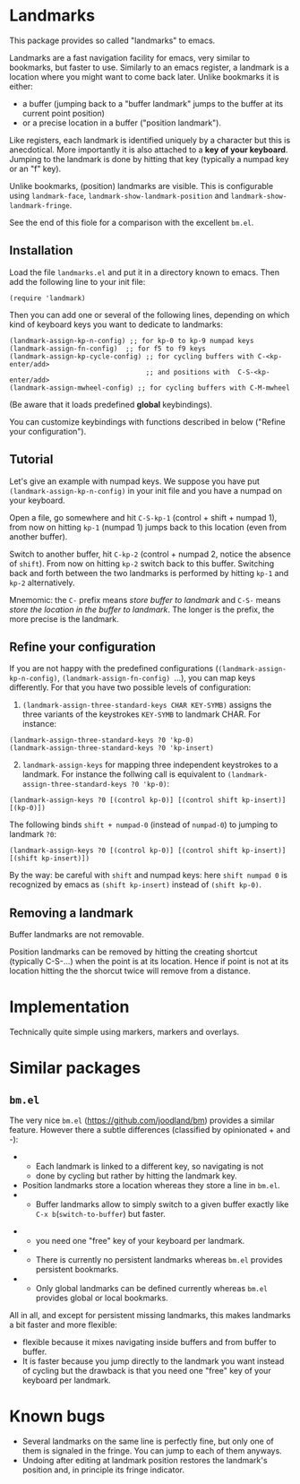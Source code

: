 # Landmarks

This package provides so called "landmarks" to emacs.

Landmarks are a fast navigation facility for emacs, very similar to
bookmarks, but faster to use. Similarly to an emacs register, a
landmark is a location where you might want to come back later. Unlike
bookmarks it is either:

- a buffer (jumping back to a \"buffer landmark\" jumps to the buffer
  at its current point position)
- or a precise location in a buffer (\"position landmark\").

Like registers, each landmark is identified uniquely by a character
but this is anecdotical. More importantly it is also attached to a
**key of your keyboard**. Jumping to the landmark is done by hitting
that key (typically a numpad key or an "f" key).

Unlike bookmarks, (position) landmarks are visible. This is
configurable using `landmark-face`, `landmark-show-landmark-position`
and `landmark-show-landmark-fringe`.

See the end of this fiole for a comparison with the excellent `bm.el`.

## Installation

Load the file `landmarks.el` and put it in a directory known to emacs.
Then add the following line to your init file:

```elisp
(require 'landmark)
```

Then you can add one or several of the following lines, depending on which kind of keyboard keys you want to dedicate to landmarks:

```elisp
(landmark-assign-kp-n-config) ;; for kp-0 to kp-9 numpad keys
(landmark-assign-fn-config)  ;; for f5 to f9 keys
(landmark-assign-kp-cycle-config) ;; for cycling buffers with C-<kp-enter/add>
                                  ;; and positions with  C-S-<kp-enter/add>
(landmark-assign-mwheel-config) ;; for cycling buffers with C-M-mwheel
```

(Be aware that it loads predefined **global** keybindings).

You can customize keybindings with functions described in below
("Refine your configuration").

## Tutorial

Let's give an example with numpad keys. We suppose you have put
`(landmark-assign-kp-n-config)` in your init file and you have a
numpad on your keyboard.

Open a file, go somewhere and hit `C-S-kp-1` (control + shift + numpad
1), from now on hitting `kp-1` (numpad 1) jumps back to this location
(even from another buffer).

Switch to another buffer, hit `C-kp-2` (control + numpad 2, notice the
absence of `shift`). From now on hitting `kp-2` switch back to this
buffer. Switching back and forth between the two landmarks is
performed by hitting `kp-1` and `kp-2` alternatively.

Mnemomic: the `C-` prefix means *store buffer to landmark* and `C-S-`
means *store the location in the buffer to landmark*. The longer is
the prefix, the more precise is the landmark.

## Refine your configuration

If you are not happy with the predefined configurations
(`(landmark-assign-kp-n-config)`, `(landmark-assign-fn-config) `...),
you can map keys differently. For that you have two possible levels of
configuration:

1. `(landmark-assign-three-standard-keys CHAR KEY-SYMB)` assigns the
three variants of the keystrokes `KEY-SYMB` to landmark CHAR. For instance:
```elisp
(landmark-assign-three-standard-keys ?0 'kp-0)
(landmark-assign-three-standard-keys ?0 'kp-insert)
```
2. `landmark-assign-keys` for mapping three independent keystrokes to
a landmark. For instance the follwing call is equivalent to
`(landmark-assign-three-standard-keys ?0 'kp-0)`: 
```elisp
(landmark-assign-keys ?0 [(control kp-0)] [(control shift kp-insert)] [(kp-0)])
```

The following binds `shift + numpad-0` (instead of `numpad-0`) to
jumping to landmark `?0`:
```elisp
(landmark-assign-keys ?0 [(control kp-0)] [(control shift kp-insert)] [(shift kp-insert)])
```
By the way: be careful with `shift` and numpad keys: here `shift numpad 0` is
recognized by emacs as `(shift kp-insert)` instead of `(shift kp-0)`.

## Removing a landmark

Buffer landmarks are not removable.

Position landmarks can be removed by hitting the creating shortcut
(typically C-S-...) when the point is at its location. Hence if point
is not at its location hitting the the shorcut twice will remove from
a distance.

# Implementation

Technically quite simple using markers, markers and overlays.

# Similar packages

## `bm.el`

The very nice `bm.el` (https://github.com/joodland/bm) provides a
similar feature. However there a subtle differences (classified by
opinionated + and -):

+ + Each landmark is linked to a different key, so navigating is not
  + done by cycling but rather by hitting the landmark key.
+ Position landmarks store a location whereas they store a line in
  `bm.el`.
+ + Buffer landmarks allow to simply switch to a given buffer exactly
  like `C-x b`(`switch-to-buffer`) but faster.
- - you need one "free" key of your keyboard per landmark.
- - There is currently no persistent landmarks whereas `bm.el` provides
  persistent bookmarks.
- - Only global landmarks can be defined currently whereas `bm.el`
  provides global or local bookmarks.

All in all, and except for persistent missing landmarks, this makes
landmarks a bit  faster and more flexible:

- flexible because it mixes navigating inside buffers and
  from buffer to buffer.
- It is faster because you jump directly to the landmark you want
  instead of cycling but the drawback is that you need one "free" key of
  your keyboard per landmark.


# Known bugs

- Several landmarks on the same line is perfectly fine, but only one
  of them is signaled in the fringe. You can jump to each of them
  anyways.
- Undoing after editing at landmark position restores the landmark's
  position and, in principle its fringe indicator.
